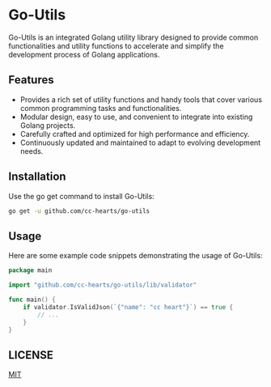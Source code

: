 # Go-Utils

Go-Utils is an integrated Golang utility library designed to provide common functionalities and utility functions to accelerate and simplify the development process of Golang applications.

## Features

- Provides a rich set of utility functions and handy tools that cover various common programming tasks and functionalities.
- Modular design, easy to use, and convenient to integrate into existing Golang projects.
- Carefully crafted and optimized for high performance and efficiency.
- Continuously updated and maintained to adapt to evolving development needs.

## Installation

Use the go get command to install Go-Utils:

```bash
go get -u github.com/cc-hearts/go-utils
```

## Usage

Here are some example code snippets demonstrating the usage of Go-Utils:

```go
package main

import "github.com/cc-hearts/go-utils/lib/validator"

func main() {
	if validator.IsValidJson(`{"name": "cc heart"}`) == true {
		// ...
    }
}

```

## LICENSE

[MIT](./License)